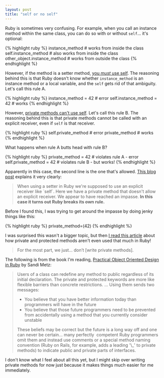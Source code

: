 ```yaml
---
layout: post
title: "self or no self"
---
```



Ruby is sometimes very confusing. For example, when you call an instance method within the same class, you can do so with or without `self`... it's optional:

{% highlight ruby %}
instance_method # works from inside the class
self.instance_method # also works from inside the class
other_object.instance_method # works from outside the class
{% endhighlight %}

However, if the method is a setter method, <a href="http://www.rubyfleebie.com/use-self-explicitly/">you <em>must</em> use self</a>. The reasoning behind this is that Ruby doesn't know whether `instance_method` is an instance method or a local variable, and the `self` gets rid of that ambiguity. Let's call this rule A.

{% highlight ruby %}
instance_method = 42 # error
self.instance_method = 42 # works
{% endhighlight %}

However, <a href="http://stackoverflow.com/questions/4293215/understanding-private-methods-in-ruby">private methods can't use self</a>. Let's call this rule B. The reasoning behind this is that private methods cannot be called with an explicit receiver, even if `self` is that receiver.

{% highlight ruby %}
self.private_method # error
private_method # works
{% endhighlight %}

What happens when rule A butts head with rule B?

{% highlight ruby %}
private_method = 42 # violates rule A - error
self.private_method = 42 # violates rule B - but works!
{% endhighlight %}

Apparently in this case, the second line is the one that's allowed. <a href="ttp://devblog.orgsync.com/2013/05/20/private-and-protected-they-might-not-mean-what-you-think-they-mean/">This blog post</a> explains it very clearly:
<blockquote>When using a setter in Ruby we're supposed to use an explicit receiver like `self`. Here we have a private method that doesn't allow an explicit receiver. We appear to have reached an impasse. <strong>In this case it turns out Ruby breaks its own rule.</strong></blockquote>
Before I found this, I was trying to get around the impasse by doing jenky things like this:

{% highlight ruby %}
private_method=(42)
{% endhighlight %}

I was surprised this wasn't a bigger topic, but then <a href="http://heartmindcode.com/2013/04/25/private_accessors_in_ruby/">I read this article</a> about how private and protected methods aren't even used that much in Ruby!
<blockquote>For the most part, we just... don’t [write private methods].</blockquote>
The following is from the book I'm reading, <a href="http://www.poodr.com/">Practical Object Oriented Design in Ruby</a> by Sandi Metz:
<blockquote>Users of a class can redefine any method to public regardless of its initial declaration. The private and protected keywords are more like flexible barriers than concrete restrictions. ... Using them sends two messages:
<ul>
	<li>You believe that you have better information today than programmers will have in the future</li>
	<li>You believe that those future programmers need to be prevented from accidentally using a method that you currently consider unstable</li>
</ul>
These beliefs may be correct but the future is a long way off and one can never be certain... many perfectly  competent Ruby programmers omit them and instead use comments or a special method naming convention (Ruby on Rails, for example, adds a leading '\_' to private methods) to indicate public and private parts of interfaces.</blockquote>
I don't know what I feel about all this yet, but I might skip over writing private methods for now just because it makes things much easier for me immediately.